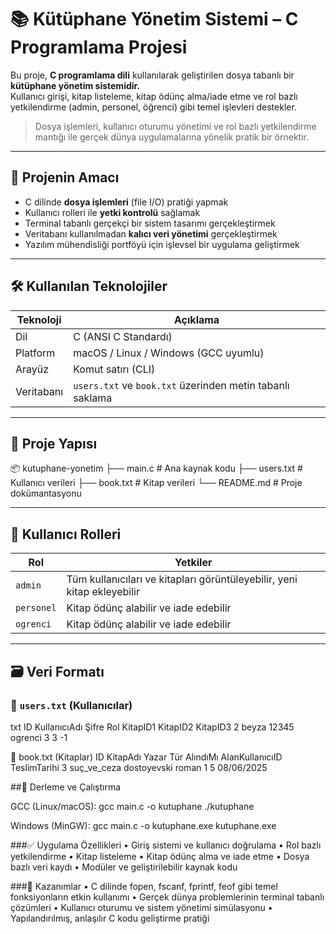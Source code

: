 # 📚 Kütüphane Yönetim Sistemi – C Programlama Projesi

Bu proje, **C programlama dili** kullanılarak geliştirilen dosya tabanlı bir **kütüphane yönetim sistemidir.**  
Kullanıcı girişi, kitap listeleme, kitap ödünç alma/iade etme ve rol bazlı yetkilendirme (admin, personel, öğrenci) gibi temel işlevleri destekler.

> Dosya işlemleri, kullanıcı oturumu yönetimi ve rol bazlı yetkilendirme mantığı ile gerçek dünya uygulamalarına yönelik pratik bir örnektir.

---

## 🎯 Projenin Amacı

- C dilinde **dosya işlemleri** (file I/O) pratiği yapmak  
- Kullanıcı rolleri ile **yetki kontrolü** sağlamak  
- Terminal tabanlı gerçekçi bir sistem tasarımı gerçekleştirmek  
- Veritabanı kullanılmadan **kalıcı veri yönetimi** gerçekleştirmek  
- Yazılım mühendisliği portföyü için işlevsel bir uygulama geliştirmek

---

## 🛠️ Kullanılan Teknolojiler

| Teknoloji | Açıklama |
|-----------|----------|
| Dil       | C (ANSI C Standardı) |
| Platform  | macOS / Linux / Windows (GCC uyumlu) |
| Arayüz    | Komut satırı (CLI) |
| Veritabanı| `users.txt` ve `book.txt` üzerinden metin tabanlı saklama |

---

## 📁 Proje Yapısı

📦 kutuphane-yonetim
├── main.c               # Ana kaynak kodu
├── users.txt            # Kullanıcı verileri
├── book.txt             # Kitap verileri
└── README.md            # Proje dokümantasyonu

---

## 👤 Kullanıcı Rolleri

| Rol        | Yetkiler |
|------------|----------|
| `admin`    | Tüm kullanıcıları ve kitapları görüntüleyebilir, yeni kitap ekleyebilir |
| `personel` | Kitap ödünç alabilir ve iade edebilir |
| `ogrenci`  | Kitap ödünç alabilir ve iade edebilir |

---

## 🗃️ Veri Formatı

### 🔸 `users.txt` (Kullanıcılar)

txt
ID KullanıcıAdı Şifre Rol KitapID1 KitapID2 KitapID3
2 beyza 12345 ogrenci 3 3 -1

🔸 book.txt (Kitaplar)
ID KitapAdı Yazar Tür AlındıMı AlanKullanıcıID TeslimTarihi
3 suç_ve_ceza dostoyevski roman 1 5 08/06/2025


##🚀 Derleme ve Çalıştırma

GCC (Linux/macOS):
gcc main.c -o kutuphane
./kutuphane

Windows (MinGW):
gcc main.c -o kutuphane.exe
kutuphane.exe


###✅ Uygulama Özellikleri
	•	Giriş sistemi ve kullanıcı doğrulama
	•	Rol bazlı yetkilendirme
	•	Kitap listeleme
	•	Kitap ödünç alma ve iade etme
	•	Dosya bazlı veri kaydı
	•	Modüler ve geliştirilebilir kaynak kodu


  ###🧠 Kazanımlar
	•	C dilinde fopen, fscanf, fprintf, feof gibi temel fonksiyonların etkin kullanımı
	•	Gerçek dünya problemlerinin terminal tabanlı çözümleri
	•	Kullanıcı oturumu ve sistem yönetimi simülasyonu
	•	Yapılandırılmış, anlaşılır C kodu geliştirme pratiği

